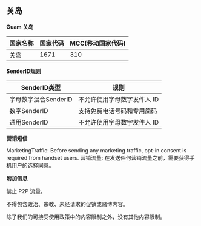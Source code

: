 ## 关岛

__Guam 关岛__

| 国家名称 | 国家代码 | MCC(移动国家代码) |
|------|------|-------------|
| 关岛   | 1671 | 310         |

__SenderID规则__

| SenderID类型     | 规则              |
|----------------|-----------------|
| 字母数字混合SenderID | 不允许使用字母数字发件人 ID |
| 数字SenderID     | 支持免费电话号码和专用简码   |
| 通用SenderID     | 不允许使用字母数字发件人 ID |


__营销短信__

MarketingTraffic: Before sending any marketing traffic, opt-in consent is required from handset users.
营销流量: 在发送任何营销流量之前，需要获得手机用户的选择同意。

__附加信息__

禁止 P2P 流量。

不得包含政治、宗教、未经请求的促销或赌博内容。

除了我们的可接受使用政策中的内容限制之外，没有其他内容限制。

